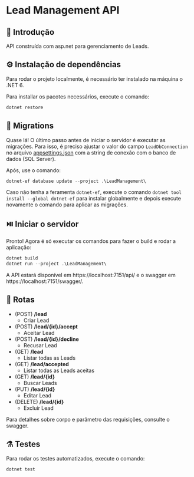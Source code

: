 ﻿# Lead Management API

## 📖 Introdução

API construída com asp.net para gerenciamento de Leads.

## ⚙️ Instalação de dependências

Para rodar o projeto localmente, é necessário ter instalado na máquina o .NET 6.

Para installar os pacotes necessários, execute o comando:

```powershell
dotnet restore
```

## 🚶 Migrations

Quase lá! O último passo antes de iniciar o servidor é executar as migrações. Para isso, é preciso ajustar o valor do campo `LeadDbConnection` no arquivo [appsettings.json](./LeadManagement/appsettings.json) com a string de conexão com o banco de dados (SQL Server).

Após, use o comando:

```powershell
dotnet-ef database update --project .\LeadManagement\
```

Caso não tenha a feramenta `dotnet-ef`, execute o comando `dotnet tool install --global dotnet-ef` para instalar globalmente e depois execute novamente o comando para aplicar as migrações.

## ⏯️ Iniciar o servidor

Pronto! Agora é só executar os comandos para fazer o build e rodar a aplicação: 

```powershell
dotnet build
dotnet run --project .\LeadManagement\
```

A API estará disponível em https://localhost:7151/api/ e o swagger em https://localhost:7151/swagger/.

## 🔀 Rotas

* (POST) **/lead**
    * Criar Lead
* (POST) **/lead/{id}/accept**
    * Aceitar Lead
* (POST) **/lead/{id}/decline**
    * Recusar Lead
* (GET) **/lead**
    * Listar todas as Leads
* (GET) **/lead/accepted**
    * Listar todas as Leads aceitas
* (GET) **/lead/{id}**
    * Buscar Leads
* (PUT) **/lead/{id}**
    * Editar Lead
* (DELETE) **/lead/{id}**
    * Excluír Lead

Para detalhes sobre corpo e parâmetro das requisições, consulte o swagger.

## ⚗️ Testes

Para rodar os testes automatizados, execute o comando:

```powershell
dotnet test
```
